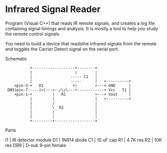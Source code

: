 # Infrared Signal Reader

Program (Visual C++) that reads IR remote signals, and
creates a log file containing signal timings and analysis.
It is mostly a tool to help you study the remote control
signals.

You need to build a device that readsthe infrared signals
from the remote and toggles the Carrier Detect signal on the
serial port.

Schematic

               +-------------------+--------+
               |                   |        |
               |                 ----- C1   |
               |                 -----      |   +----------+
        +pin-5-+   D1             +|        +---+ GND      |
     DB9|pin-7-----|>|---+--/\/\---+------------+ Vcc   I1 |
        +pin-1-+         |   R1             +---+ Vout     |
               |         \                  |   +----------+
               |         /                  |
               |         \  R2              |
               |         /                  |
               |         |                  |
               +---------+------------------+

Parts

 I1 | IR detector module
 D1 | 1N914 diode
 C1 | 10 uF cap
 R1 | 4.7K res
 R2 | 10K res
DB9 | D-sub 9-pin female
